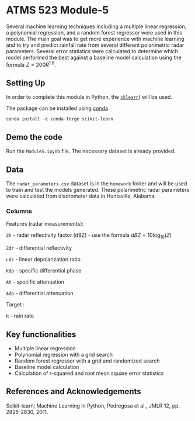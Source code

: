 # ATMS 523 Module-5

Several machine learning techniques including a multiple linear regression, a polynomial regression, and a random forest regressor were used in this module. The main goal was to get more experience with machine learning and to try and predict rainfall rate from several different polarimetric radar parameters. Several error statistics were calculated to determine which model performed the best against a baseline model calculation using the formula $Z = 200 R^{1.6}$.

## Setting Up
In order to complete this module in Python, the [`sklearn`](https://scikit-learn.org/stable/)) will be used. 

The package can be installed using [conda](https://docs.conda.io/projects/conda/en/latest/)
```
conda install -c conda-forge scikit-learn
```

## Demo the code
Run the `Module5.ipynb` file. The necessary dataset is already provided.

## Data
The `radar_parameters.csv` dataset is in the `homework` folder and will be used to train and test the models generated. These polarimetric radar parameters were calculated from disdrometer data in Huntsville, Alabama.

### Columns 

Features (radar measurements):

`Zh` - radar reflectivity factor (dBZ) - use the formula $dBZ = 10\log_{10}(Z)$

`Zdr` - differential reflectivity

`Ldr` - linear depolarization ratio

`Kdp` - specific differential phase

`Ah` - specific attenuation

`Adp` - differential attenuation

Target :

`R` - rain rate

## Key functionalities
- Multiple linear regression
- Polynomial regression with a grid search
- Random forest regressor with a grid and randomized search
- Baseline model calculation
- Calculation of r-squared and root mean square error statistics

## References and Acknowledgements
Scikit-learn: Machine Learning in Python, Pedregosa et al., JMLR 12, pp. 2825-2830, 2011.